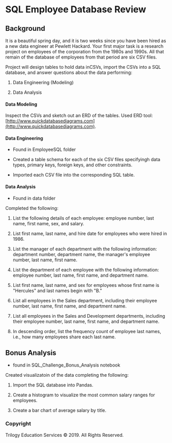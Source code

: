 # SQL Employee Database Review

## Background

It is a beautiful spring day, and it is two weeks since you have been hired as a new data engineer at Pewlett Hackard. Your first major task is a research project on employees of the corporation from the 1980s and 1990s. All that remain of the database of employees from that period are six CSV files.

Project will design tables to hold data inCSVs,  import the CSVs into a SQL database, and answer questions about the data performing:

1. Data Engineering (Modeling)

2. Data Analysis

#### Data Modeling

Inspect the CSVs and sketch out an ERD of the tables. Used ERD tool: [http://www.quickdatabasediagrams.com](http://www.quickdatabasediagrams.com).

#### Data Engineering

* Found in EmployeeSQL folder

* Created a table schema for each of the six CSV files specifyingh data types, primary keys, foreign keys, and other constraints.

* Imported each CSV file into the corresponding SQL table. 

#### Data Analysis

* Found in data folder

Completed the following:

1. List the following details of each employee: employee number, last name, first name, sex, and salary.

2. List first name, last name, and hire date for employees who were hired in 1986.

3. List the manager of each department with the following information: department number, department name, the manager's employee number, last name, first name.

4. List the department of each employee with the following information: employee number, last name, first name, and department name.

5. List first name, last name, and sex for employees whose first name is "Hercules" and last names begin with "B."

6. List all employees in the Sales department, including their employee number, last name, first name, and department name.

7. List all employees in the Sales and Development departments, including their employee number, last name, first name, and department name.

8. In descending order, list the frequency count of employee last names, i.e., how many employees share each last name.

## Bonus Analysis
* found in SQL_Challenge_Bonus_Analysis notebook

Created visualizatoin of the data completing the following:

1. Import the SQL database into Pandas.
 
2. Create a histogram to visualize the most common salary ranges for employees.

3. Create a bar chart of average salary by title.


### Copyright

Trilogy Education Services © 2019. All Rights Reserved.
